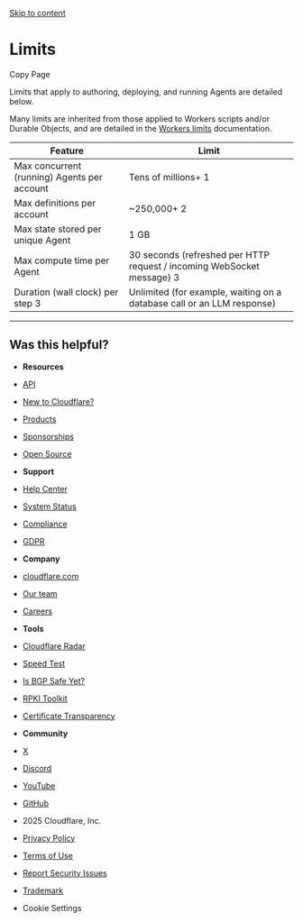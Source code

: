 [Skip to content](https://developers.cloudflare.com/agents/platform/limits/#_top)

# Limits

Copy Page

Limits that apply to authoring, deploying, and running Agents are detailed below.

Many limits are inherited from those applied to Workers scripts and/or Durable Objects, and are detailed in the [Workers limits](https://developers.cloudflare.com/workers/platform/limits/) documentation.

| Feature | Limit |
| --- | --- |
| Max concurrent (running) Agents per account | Tens of millions+ 1 |
| Max definitions per account | ~250,000+ 2 |
| Max state stored per unique Agent | 1 GB |
| Max compute time per Agent | 30 seconds (refreshed per HTTP request / incoming WebSocket message) 3 |
| Duration (wall clock) per step 3 | Unlimited (for example, waiting on a database call or an LLM response) |

* * *

## Was this helpful?

- **Resources**
- [API](https://developers.cloudflare.com/api/)
- [New to Cloudflare?](https://developers.cloudflare.com/fundamentals/)
- [Products](https://developers.cloudflare.com/products/)
- [Sponsorships](https://developers.cloudflare.com/sponsorships/)
- [Open Source](https://github.com/cloudflare)

- **Support**
- [Help Center](https://support.cloudflare.com/)
- [System Status](https://www.cloudflarestatus.com/)
- [Compliance](https://www.cloudflare.com/trust-hub/compliance-resources/)
- [GDPR](https://www.cloudflare.com/trust-hub/gdpr/)

- **Company**
- [cloudflare.com](https://www.cloudflare.com/)
- [Our team](https://www.cloudflare.com/people/)
- [Careers](https://www.cloudflare.com/careers/)

- **Tools**
- [Cloudflare Radar](https://radar.cloudflare.com/)
- [Speed Test](https://speed.cloudflare.com/)
- [Is BGP Safe Yet?](https://isbgpsafeyet.com/)
- [RPKI Toolkit](https://rpki.cloudflare.com/)
- [Certificate Transparency](https://ct.cloudflare.com/)

- **Community**
- [X](https://x.com/cloudflare)
- [Discord](http://discord.cloudflare.com/)
- [YouTube](https://www.youtube.com/cloudflare)
- [GitHub](https://github.com/cloudflare/cloudflare-docs)

- 2025 Cloudflare, Inc.
- [Privacy Policy](https://www.cloudflare.com/privacypolicy/)
- [Terms of Use](https://www.cloudflare.com/website-terms/)
- [Report Security Issues](https://www.cloudflare.com/disclosure/)
- [Trademark](https://www.cloudflare.com/trademark/)
- Cookie Settings